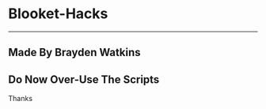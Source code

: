 # Blooket-Hacks
------------------------
Made By Brayden Watkins
------------------------
Do Now Over-Use The Scripts
------------------------
Thanks
